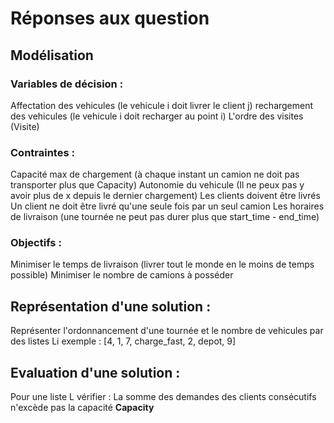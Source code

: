 # Réponses aux question

## Modélisation
 
### Variables de décision : 
Affectation des vehicules (le vehicule i doit livrer le client j)
rechargement des vehicules (le vehicule i doit recharger au point i)
L'ordre des visites (Visite)


### Contraintes : 
Capacité max de chargement (à chaque instant un camion ne doit pas transporter plus que Capacity)
Autonomie du vehicule (Il ne peux pas y avoir plus de x depuis le dernier chargement)
Les clients doivent être livrés
Un client ne doit être livré qu'une seule fois par un seul camion
Les horaires de livraison (une tournée ne peut pas durer plus que start_time - end_time)

### Objectifs :
Minimiser le temps de livraison (livrer tout le monde en le moins de temps possible)
Minimiser le nombre de camions à posséder


## Représentation d'une solution :

Représenter l'ordonnancement d'une tournée et le nombre de vehicules par des listes Li exemple : [4, 1, 7, charge_fast, 2, depot, 9]

## Evaluation d'une solution :
Pour une liste L vérifier : 
La somme des demandes des clients consécutifs n'excède pas la capacité **Capacity** 
